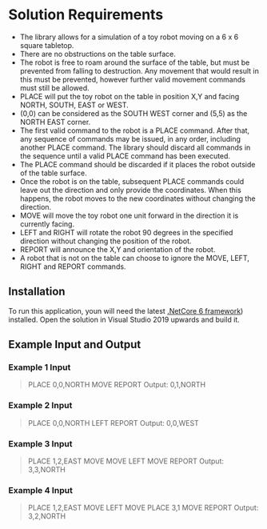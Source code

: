 # Solution Requirements

- The library allows for a simulation of a toy robot moving on a 6 x 6 square tabletop.
- There are no obstructions on the table surface.
- The robot is free to roam around the surface of the table, but must be prevented from falling to destruction. Any movement that would result in this must be prevented, however further valid movement commands must still be allowed.
- PLACE will put the toy robot on the table in position X,Y and facing NORTH, SOUTH, EAST or WEST.
- (0,0) can be considered as the SOUTH WEST corner and (5,5) as the NORTH EAST corner.
- The first valid command to the robot is a PLACE command. After that, any sequence of commands may be issued, in any order, including another PLACE command. The library should discard all commands in the sequence until a valid PLACE command has been executed.
- The PLACE command should be discarded if it places the robot outside of the table surface.
- Once the robot is on the table, subsequent PLACE commands could leave out the direction and only provide the coordinates. When this happens, the robot moves to the new coordinates without changing the direction.
- MOVE will move the toy robot one unit forward in the direction it is currently facing.
- LEFT and RIGHT will rotate the robot 90 degrees in the specified direction without changing the position of the robot.
- REPORT will announce the X,Y and orientation of the robot.
- A robot that is not on the table can choose to ignore the MOVE, LEFT, RIGHT and REPORT commands.

## Installation

To run this application, youn will need the latest [.NetCore 6 framework](https://dotnet.microsoft.com/en-us/download/dotnet/6.0)) installed.
Open the solution in Visual Studio 2019 upwards and build it.

## Example Input and Output

### Example 1 Input

> PLACE 0,0,NORTH
> MOVE
> REPORT
Output: 0,1,NORTH

### Example 2 Input

> PLACE 0,0,NORTH
> LEFT
> REPORT
Output: 0,0,WEST

### Example 3 Input

> PLACE 1,2,EAST
> MOVE
> MOVE
> LEFT
> MOVE
> REPORT
Output: 3,3,NORTH

### Example 4 Input

> PLACE 1,2,EAST
> MOVE
> LEFT
> MOVE
> PLACE 3,1
> MOVE
> REPORT
Output: 3,2,NORTH
